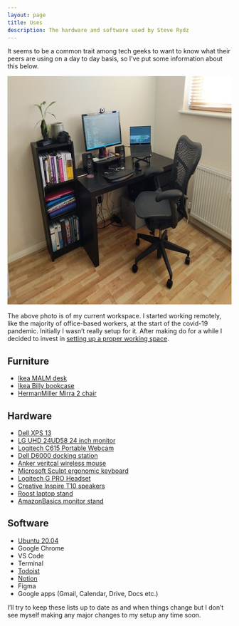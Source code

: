 ```yaml
---
layout: page
title: Uses
description: The hardware and software used by Steve Rydz
---
```


It seems to be a common trait among tech geeks to want to know what their peers are using on a day to day basis, so I&rsquo;ve put some information about this below.

<img src="/images/post-images/new_desk.jpg" width="684" height="513" alt="A photo of my new desk setup featuring an external monitor, various peripherals and a herman miller chair">

The above photo is of my current workspace. I started working remotely, like the majority of office-based workers, at the start of the covid-19 pandemic. Initially I wasn&rsquo;t really setup for it. After making do for a while I decided to invest in [setting up a proper working space](/2020/11/17/my-remote-working-setup).

## Furniture

- [Ikea MALM desk](https://www.ikea.com/gb/en/p/malm-desk-black-brown-00214157/)
- [Ikea Billy bookcase](https://www.ikea.com/gb/en/p/billy-bookcase-black-brown-20263830/)
- [HermanMiller Mirra 2 chair](https://www.hermanmiller.com/en_gb/products/seating/office-chairs/mirra-2-chairs/)

## Hardware
- [Dell XPS 13](https://www.dell.com/en-uk/shop/sfc/sf/xps-laptops)
- [LG UHD 24UD58 24 inch monitor](https://smile.amazon.co.uk/gp/product/B01JM4E3UC/)
- [Logitech C615 Portable Webcam](https://smile.amazon.co.uk/gp/product/B014KH8BRW/ref=ppx_yo_dt_b_search_asin_title)
- [Dell D6000 docking station](https://smile.amazon.co.uk/gp/product/B072K6HJBN)
- [Anker veritcal wireless mouse](https://smile.amazon.co.uk/gp/product/B00BIFNTMC)
- [Microsoft Sculpt ergonomic keyboard](https://smile.amazon.co.uk/gp/product/B00FGRYXAK)
- [Logitech G PRO Headset](https://smile.amazon.co.uk/gp/product/B07TQ6G276/ref=ppx_yo_dt_b_asin_title_o04_s00)
- [Creative Inspire T10 speakers](https://smile.amazon.co.uk/gp/product/B000WQIKJ0/ref=ppx_yo_dt_b_search_asin_title)
- [Roost laptop stand](https://www.therooststand.com/)
- [AmazonBasics monitor stand](https://smile.amazon.co.uk/gp/product/B00X4SCCFG/ref=ppx_yo_dt_b_search_asin_title)

## Software
- [Ubuntu 20.04](https://ubuntu.com/download/desktop)
- Google Chrome
- VS Code
- Terminal
- [Todoist](https://snapcraft.io/todoist)
- [Notion](https://snapcraft.io/notion-snap)
- Figma
- Google apps (Gmail, Calendar, Drive, Docs etc.)

I&rsquo;ll try to keep these lists up to date as and when things change but I don&rsquo;t see myself making any major changes to my setup any time soon.
